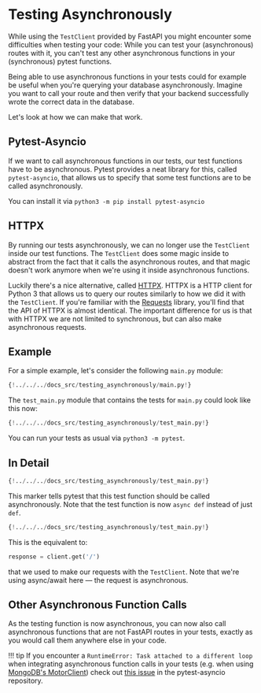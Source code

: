 # Testing Asynchronously

While using the `TestClient` provided by FastAPI you might encounter some difficulties when testing your code: While you can test your (asynchronous) routes with it, you can't test any other asynchronous functions in your (synchronous) pytest functions. 

Being able to use asynchronous functions in your tests could for example be useful when you're querying your database asynchronously. Imagine you want to call your route and then verify that your backend successfully wrote the correct data in the database.

Let's look at how we can make that work.

## Pytest-Asyncio

If we want to call asynchronous functions in our tests, our test functions have to be asynchronous. Pytest provides a neat library for this, called `pytest-asyncio`, that allows us to specify that some test functions are to be called asynchronously.

You can install it via `python3 -m pip install pytest-asyncio`

## HTTPX

By running our tests asynchronously, we can no longer use the `TestClient` inside our test functions. The `TestClient` does some magic inside to abstract from the fact that it calls the asynchronous routes, and that magic doesn't work anymore when we're using it inside asynchronous functions.

Luckily there's a nice alternative, called <a href="https://www.python-httpx.org/" class="external-link" target="_blank">HTTPX</a>. HTTPX is a HTTP client for Python 3 that allows us to query our routes similarly to how we did it with the `TestClient`. If you're familiar with the <a href="https://requests.readthedocs.io/en/master/" class="external-link" target="_blank">Requests</a> library, you'll find that the API of HTTPX is almost identical. The important difference for us is that with HTTPX we are not limited to synchronous, but can also make asynchronous requests.

## Example

For a simple example, let's consider the following `main.py` module:

```Python
{!../../../docs_src/testing_asynchronously/main.py!}
```

The `test_main.py` module that contains the tests for `main.py` could look like this now:

```Python
{!../../../docs_src/testing_asynchronously/test_main.py!}
```

You can run your tests as usual via `python3 -m pytest`.

## In Detail

```Python hl_lines="8"
{!../../../docs_src/testing_asynchronously/test_main.py!}
```

This marker tells pytest that this test function should be called asynchronously. Note that the test function is now `async def` instead of just `def`.

```Python hl_lines="10 11"
{!../../../docs_src/testing_asynchronously/test_main.py!}
```

This is the equivalent to:

```Python
response = client.get('/')
```

that we used to make our requests with the `TestClient`. Note that we're using async/await here — the request is asynchronous.

## Other Asynchronous Function Calls

As the testing function is now asynchronous, you can now also call asynchronous functions that are not FastAPI routes in your tests, exactly as you would call them anywhere else in your code.

!!! tip
    If you encounter a `RuntimeError: Task attached to a different loop` when integrating asynchronous function calls in your tests (e.g. when using <a href="https://stackoverflow.com/questions/41584243/runtimeerror-task-attached-to-a-different-loop" class="external-link" target="_blank">MongoDB's MotorClient</a>) check out <a href="https://github.com/pytest-dev/pytest-asyncio/issues/38#issuecomment-264418154" class="external-link" target="_blank">this issue</a> in the pytest-asyncio repository.

